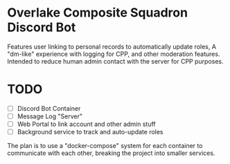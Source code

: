 # Overlake Composite Squadron Discord Bot

Features user linking to personal records to automatically update roles, A "dm-like" experience with logging for CPP, and other moderation features. Intended to reduce human admin contact with the server for CPP purposes.

# TODO

- [ ] Discord Bot Container
- [ ] Message Log "Server"
- [ ] Web Portal to link account and other admin stuff
- [ ] Background service to track and auto-update roles

The plan is to use a "docker-compose" system for each container to communicate with each other, breaking the project into smaller services.
